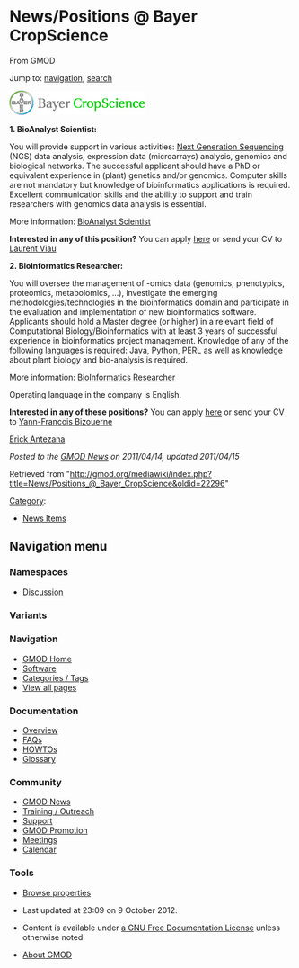 









<span id="top"></span>







# <span dir="auto">News/Positions @ Bayer CropScience</span>





From GMOD









Jump to: [navigation](#mw-navigation), [search](#p-search)







<a href="http://www.mybayerjob.com/en" rel="nofollow"
title="Open positions at Bayer CropScience"><img
src="https://raw.githubusercontent.com/GMOD/gmod.github.io/main/mediawiki/images/7/7e/Logo_BayerCropScience.gif" width="241"
height="43" alt="Open positions at Bayer CropScience" /></a>



**1. BioAnalyst Scientist:**

You will provide support in various activities: [Next Generation
Sequencing](../Next_Generation_Sequencing "Next Generation Sequencing")
(NGS) data analysis, expression data (microarrays) analysis, genomics
and biological networks. The successful applicant should have a PhD or
equivalent experience in (plant) genetics and/or genomics. Computer
skills are not mandatory but knowledge of bioinformatics applications is
required. Excellent communication skills and the ability to support and
train researchers with genomics data analysis is essential.

More information: <a
href="https://mybayerjob.bayerbbs.com/sap(bD1lbiZjPTAwNQ==)/bc/bsp/sap/hrrcf_pinst_pbl/application.do?PARAM=UElOU1RfR1VJRD00QUE2NjQ4RkNFNjUwMDlBRTEwMDgwMDAwQUJGRDkwRQ%3d%3d"
class="external text" rel="nofollow">BioAnalyst Scientist</a>

**Interested in any of this position?** You can apply <a
href="https://mybayerjob.bayerbbs.com/sap(bD1lbiZjPTAwNQ==)/bc/bsp/sap/hrrcf_pinst_pbl/application.do?PARAM=UElOU1RfR1VJRD00QUE2NjQ4RkNFNjUwMDlBRTEwMDgwMDAwQUJGRDkwRQ%3d%3d"
class="external text" rel="nofollow">here</a> or send your CV to
<a href="mailto:Laurent.Viau@bayer.com" class="external text"
rel="nofollow">Laurent Viau</a>

**2. Bioinformatics Researcher:**

You will oversee the management of -omics data (genomics, phenotypics,
proteomics, metabolomics, ...), investigate the emerging
methodologies/technologies in the bioinformatics domain and participate
in the evaluation and implementation of new bioinformatics software.
Applicants should hold a Master degree (or higher) in a relevant field
of Computational Biology/Bioinformatics with at least 3 years of
successful experience in bioinformatics project management. Knowledge of
any of the following languages is required: Java, Python, PERL as well
as knowledge about plant biology and bio-analysis is required.

More information: <a
href="https://mybayerjob.bayerbbs.com/sap(bD1lbiZjPTAwNSZwPTM0NDU3)/bc/bsp/sap/hrrcf_pinstappl/application.do?PARAM=UElOU1RfR1VJRD00RDkwRTlBMDVBMzgwQTkwRTEwMDgwMDAwQUJGRDkwRQ%3d%3d&amp;rcfcontext=APP_DE"
class="external text" rel="nofollow">BioInformatics Researcher</a>

Operating language in the company is English.

**Interested in any of these positions?** You can apply <a
href="https://mybayerjob.bayerbbs.com/sap(bD1lbiZjPTAwNSZwPTM0NDU3)/bc/bsp/sap/hrrcf_pinstappl/application.do?PARAM=UElOU1RfR1VJRD00RDkwRTlBMDVBMzgwQTkwRTEwMDgwMDAwQUJGRDkwRQ%3d%3d&amp;rcfcontext=APP_DE"
class="external text" rel="nofollow">here</a> or send your CV to
<a href="mailto:yann-francois.bizouerne@bayer.com" class="external text"
rel="nofollow">Yann-Francois Bizouerne</a>

[Erick Antezana](../User%3AErickAntezana "User%3AErickAntezana")  

  



*Posted to the [GMOD News](../GMOD_News "GMOD News") on 2011/04/14,
updated 2011/04/15*







Retrieved from
"<http://gmod.org/mediawiki/index.php?title=News/Positions_@_Bayer_CropScience&oldid=22296>"







[Category](../Special%3ACategories "Special%3ACategories"):

- [News Items](../Category%3ANews_Items "Category%3ANews Items")















## Navigation menu









### Namespaces


- <span id="ca-talk"><a
  href="http://gmod.org/mediawiki/index.php?title=Talk:News/Positions_@_Bayer_CropScience&amp;action=edit&amp;redlink=1"
  accesskey="t"
  title="Discussion about the content page [t]">Discussion</a></span>





### 

### Variants[](#)























<a href="../Main_Page"
style="background-image: url(../../images/GMOD-cogs.png);"
title="Visit the main page"></a>





### Navigation



- <span id="n-GMOD-Home">[GMOD Home](../Main_Page)</span>
- <span id="n-Software">[Software](../GMOD_Components)</span>
- <span id="n-Categories-.2F-Tags">[Categories /
  Tags](../Categories)</span>
- <span id="n-View-all-pages">[View all
  pages](../Special:AllPages)</span>







### Documentation



- <span id="n-Overview">[Overview](../Overview)</span>
- <span id="n-FAQs">[FAQs](../Category%3AFAQ)</span>
- <span id="n-HOWTOs">[HOWTOs](../Category%3AHOWTO)</span>
- <span id="n-Glossary">[Glossary](../Glossary)</span>







### Community



- <span id="n-GMOD-News">[GMOD News](../GMOD_News)</span>
- <span id="n-Training-.2F-Outreach">[Training /
  Outreach](../Training_and_Outreach)</span>
- <span id="n-Support">[Support](../Support)</span>
- <span id="n-GMOD-Promotion">[GMOD Promotion](../GMOD_Promotion)</span>
- <span id="n-Meetings">[Meetings](../Meetings)</span>
- <span id="n-Calendar">[Calendar](../Calendar)</span>







### Tools




- <span id="t-smwbrowselink"><a href="../Special%3ABrowse/News-2FPositions_@_Bayer_CropScience"
  rel="smw-browse">Browse properties</a></span>












- <span id="footer-info-lastmod">Last updated at 23:09 on 9 October
  2012.</span>
<!-- - <span id="footer-info-viewcount">8,339 page views.</span> -->
- <span id="footer-info-copyright">Content is available under
  <a href="http://www.gnu.org/licenses/fdl-1.3.html" class="external"
  rel="nofollow">a GNU Free Documentation License</a> unless otherwise
  noted.</span>

<!-- -->

- <span id="footer-places-about">[About
  GMOD](../GMOD%3AAbout "GMOD%3AAbout")</span>

<!-- -->







